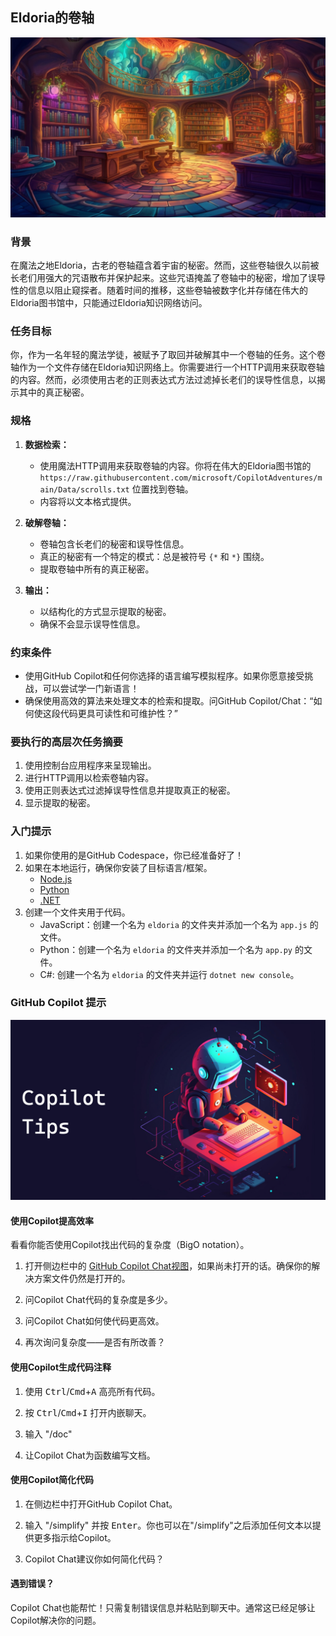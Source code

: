 ## Eldoria的卷轴

<a href="#">
    <img src="/Images/eldoria.jpg" style="width: 830px" />
</a>

### 背景

在魔法之地Eldoria，古老的卷轴蕴含着宇宙的秘密。然而，这些卷轴很久以前被长老们用强大的咒语散布并保护起来。这些咒语掩盖了卷轴中的秘密，增加了误导性的信息以阻止窥探者。随着时间的推移，这些卷轴被数字化并存储在伟大的Eldoria图书馆中，只能通过Eldoria知识网络访问。

### 任务目标

你，作为一名年轻的魔法学徒，被赋予了取回并破解其中一个卷轴的任务。这个卷轴作为一个文件存储在Eldoria知识网络上。你需要进行一个HTTP调用来获取卷轴的内容。然而，必须使用古老的正则表达式方法过滤掉长老们的误导性信息，以揭示其中的真正秘密。

### 规格

1. **数据检索：**
    - 使用魔法HTTP调用来获取卷轴的内容。你将在伟大的Eldoria图书馆的 `https://raw.githubusercontent.com/microsoft/CopilotAdventures/main/Data/scrolls.txt` 位置找到卷轴。
    - 内容将以文本格式提供。

2. **破解卷轴：**
    - 卷轴包含长老们的秘密和误导性信息。
    - 真正的秘密有一个特定的模式：总是被符号 `{*` 和 `*}` 围绕。
    - 提取卷轴中所有的真正秘密。

3. **输出：**
    - 以结构化的方式显示提取的秘密。
    - 确保不会显示误导性信息。

### 约束条件

- 使用GitHub Copilot和任何你选择的语言编写模拟程序。如果你愿意接受挑战，可以尝试学一门新语言！
- 确保使用高效的算法来处理文本的检索和提取。问GitHub Copilot/Chat：“如何使这段代码更具可读性和可维护性？”

### 要执行的高层次任务摘要

1. 使用控制台应用程序来呈现输出。
1. 进行HTTP调用以检索卷轴内容。
1. 使用正则表达式过滤掉误导性信息并提取真正的秘密。
1. 显示提取的秘密。

### 入门提示

1. 如果你使用的是GitHub Codespace，你已经准备好了！
1. 如果在本地运行，确保你安装了目标语言/框架。
    - [Node.js](https://nodejs.org)
    - [Python](https://www.python.org/downloads/)
    - [.NET](https://dot.net)
1. 创建一个文件夹用于代码。
    - JavaScript：创建一个名为 `eldoria` 的文件夹并添加一个名为 `app.js` 的文件。
    - Python：创建一个名为 `eldoria` 的文件夹并添加一个名为 `app.py` 的文件。
    - C#: 创建一个名为 `eldoria` 的文件夹并运行 `dotnet new console`。

### GitHub Copilot 提示

<a href="#">
    <img src="/Images/copilot-tips.jpg"  style="width: 830px" />
</a>

#### 使用Copilot提高效率

看看你能否使用Copilot找出代码的复杂度（BigO notation）。

1. 打开侧边栏中的 [GitHub Copilot Chat视图](https://docs.github.com/en/copilot/github-copilot-chat/using-github-copilot-chat#asking-your-first-question)，如果尚未打开的话。确保你的解决方案文件仍然是打开的。

1. 问Copilot Chat代码的复杂度是多少。

1. 问Copilot Chat如何使代码更高效。

1. 再次询问复杂度——是否有所改善？

#### 使用Copilot生成代码注释

1. 使用 <kbd>Ctrl</kbd>/<kbd>Cmd</kbd>+<kbd>A</kbd> 高亮所有代码。

1. 按 <kbd>Ctrl</kbd>/<kbd>Cmd</kbd>+<kbd>I</kbd> 打开内嵌聊天。

1. 输入 "/doc"

1. 让Copilot Chat为函数编写文档。

#### 使用Copilot简化代码

1. 在侧边栏中打开GitHub Copilot Chat。

1. 输入 "/simplify" 并按 <kbd>Enter</kbd>。你也可以在"/simplify"之后添加任何文本以提供更多指示给Copilot。

1. Copilot Chat建议你如何简化代码？

#### 遇到错误？

Copilot Chat也能帮忙！只需复制错误信息并粘贴到聊天中。通常这已经足够让Copilot解决你的问题。